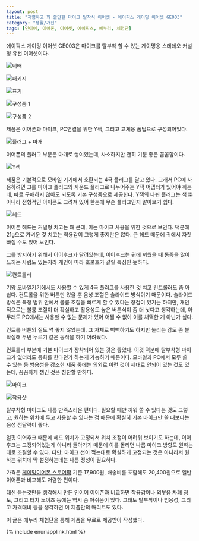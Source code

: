 ```yaml
---
layout: post
title: "저렴하고 꽤 쓸만한 마이크 탈착식 이어셋 - 에이픽스 게이밍 이어셋 GE003"
category: "생활/가전"
tags: [인이어, 이어폰, 이어셋, 에이픽스, 에누리, 체험단]
---
```


에이픽스 게이밍 이어셋 GE003은
마이크를 탈부착 할 수 있는 게이밍용 스테레오 커널형 유선 이어셋이다.

![택배](https://lh3.googleusercontent.com/GrwCpQvMgdn4bqmKs9EFC2iUywUdWvJsUmg8wRRAY06PVRxK_EFvPkMknddNON81_RWHLpLnS5n1HQ=s480)

![패키지](https://lh3.googleusercontent.com/gcsCb2tdTK4himuKG8Xv4jFAyKNLYGUPEf5eRatXMMOtbpXGUFUvBasldgEHM2iMajJZiq7Mphc64g=s480)

![표기](https://lh3.googleusercontent.com/kdv-Gw1qh8OMU-yCWRdIWACupnVH3Enc2EB7gxv_D1bKRfK28HvwnPO1OZx6hCQK9d8H_nqRMINf4Q=s480)

![구성품 1](https://lh3.googleusercontent.com/HeJykvl6RK39RNrVkObXyNX_eLM2URfx3tRsv9_liZw2L_F3GBIXMCeCsQ_r_QkM-Na-nZJUr-AHUA=s480)

![구성품 2](https://lh3.googleusercontent.com/SUj82Ry71oNrMpJVlwL3JZ_Al6ydB6W2ixSfbtvpGXs7tZxKyhCe4bMpmOhYlWHCkbJiCA75-VmMcw=s480)

제품은 이어폰과 마이크, PC연결을 위한 Y잭, 그리고 교체용 폼팁으로 구성되어있다.

![플러그 + 마개](https://lh3.googleusercontent.com/J4apAWgzUVbN253xkgMO-l3d0NCf9rkBe_JswhE53BT_H5QRiekwWHJFmSZIRihcwNSjxZeCcMEUfg=s480)

이어폰의 플러그 부분은 마개로 쌓여있는데,
사소하지만 괜히 기분 좋은 꼼꼼함이다.

![Y잭](https://lh3.googleusercontent.com/LBd3pFN8c_1fpeNPYmpe9G2YrjUOLIEZuE5mZE36WEANp7hwen1ON-ve0GO9bkNz3-REzQuKrhhMbQ=s480)

제품은 기본적으로 모바일 기기에서 호환되는 4극 플러그를 달고 있다.
그래서 PC에 사용하려면 그를 마이크 플러그와 사운드 플러그로 나누어주는 Y잭 어댑터가 있어야 하는데,
따로 구매하지 않아도 되도록 기본 구성품으로 제공한다.
Y잭의 나뉜 플러그는 색 뿐 아니라 전형적인 아이콘도 그려져 있어 한눈에 무슨 플러그인지 알아보기 쉽다.

![헤드](https://lh3.googleusercontent.com/leS4b71BD2ujYJ_7KHA6AXrJHT032_5LvMJqVIkiQgZixPBgHgzGHJrIdTvnrhN3UTu0WahD1Leblg=s480)

이어폰 헤드는 커널형 치고는 꽤 큰데,
이는 마이크 사용을 위한 것으로 보인다.
덕분에 21g으로 가벼운 것 치고는 착용감이 그렇게 좋지만은 않다.
큰 헤드 때문에 귀에서 자칫 빠질 수도 있어 보인다.

그를 방지하기 위해서 이어후크가 달려있는데,
이어후크는 귀에 끼웠을 때 통증을 많이 느끼는 사람도 있는지라
개인에 따라 호불호가 갈릴 특징인 듯하다.

![컨트롤러](https://lh3.googleusercontent.com/oAmuWUWLcy1oEeglOY-5YVSxomOUQevay7xXL1x3O-ubEcYenNr2BDJZQ672oKXKHwCuzOarTPCyOw=s480)

기왕 모바일기기에서도 사용할 수 있게 4극 플러그를 사용한 것 치고 컨트롤러도 좀 아쉽다.
컨트롤을 위한 버튼만 있을 뿐 음성 조절은 슬라이드 방식이기 때문이다.
슬라이드 방식은 특정 범위 안에서 볼륨 조절을 빠르게 할 수 있다는 장점이 있기는 하지만,
개인적으로는 볼륨 조절이 더 확실하고 활용성도 높은 버튼식이 좀 더 낫다고 생각하는데,
아무래도 PC에서는 사용할 수 없는 문제가 있어 어쩔 수 없이 이를 채택한 게 아닌가 싶다.

컨트롤 버튼의 질도 썩 좋지 않았는데,
그 자체로 뻑뻑하기도 하지만 눌리는 감도 좀 불확실해 두번 누르기 같은 동작을 하기 어려웠다.

컨트롤러 부분에 기본 마이크가 장착되어 있는 것은 좋았다.
이것 덕분에 탈부착형 마이크가 없더라도 통화를 한다던가 하는게 가능하기 때문이다.
모바일과 PC에서 모두 쓸 수 있는 등 범용성을 강조한 제품 중에는 의외로 이런 것이 제대로 안되어 있는 것도 있는데,
꼼꼼하게 챙긴 것은 칭찬할 만하다.

![마이크](https://lh3.googleusercontent.com/_33pa8GcXNEpiFUrIb36559FOD75Lp0PxtaVA1sLLyURdmSc85WqBiBAWxjAXF8cxC0Ji991i-n_qQ=s480)

![착용샷](https://lh3.googleusercontent.com/FZLzFzeAFL_3rDVsCM2gyxbont1P3xHHOB3dFNp5KkWKMkfeUscIfSHF8iFxo1m7qCRhQCfS4TDlLQ=s480)

탈부착형 마이크도 나름 만족스러운 편이다.
필요할 때만 끼워 쓸 수 있다는 것도 그렇고,
원하는 위치에 두고 사용할 수 있다는 점 때문에
확실히 기본 마이크만 쓸 때보다는 음성 전달력이 좋다.

얼핏 이어후크 때문에 헤드 위치가 고정되서 위치 조정이 어려워 보이기도 하는데,
이어후크는 고정되어있는게 아니라 돌아가기 때문에 이를 돌리면 나름 마이크 방향도 원하는대로 조절할 수 있다.
다만, 마이크 선이 꺽는대로 확실하게 고정되는 것은 아니라서
원하는 위치에 딱 설정하는데는 나름 정성이 필요하다.

가격은 [게이밍이어폰 스토어팜](https://smartstore.naver.com/gamingearphone/products/4552893804) 기준
17,900원, 배송비를 포함해도 20,400원으로 일반 이어폰과 비교해도 저렴한 편이다.

대신 듣는것만을 생각해서 만든 인이어 이어폰과 비교하면
착용감이나 외부음 차폐 정도, 그리고 터치 노이즈 등에는 역시 좀 아쉬움이 있다.
그래도 탈부착이나 범용성, 그리고 가격대비 등을 생각하면 이 제품만의 매리트도 있다.



<div class="im im-info">
이 글은 에누리 체험단을 통해 제품을 무료로 제공받아 작성했다.
</div>

{% include enuriapplink.html %}
